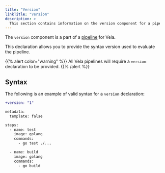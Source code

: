 ```yaml
---
title: "Version"
linkTitle: "Version"
description: >
  This section contains information on the version component for a pipeline.
---
```


The `version` component is a part of a [pipeline](/docs/concepts/pipeline) for Vela.

This declaration allows you to provide the syntax version used to evaluate the pipeline.

{{% alert color="warning" %}}
All Vela pipelines will require a `version` declaration to be provided.
{{% /alert %}}

## Syntax

The following is an example of valid syntax for a `version` declaration:

```diff
+version: "1"

metadata:
  template: false

steps:
  - name: test
    image: golang
    commands:
      - go test ./...

  - name: build
    image: golang
    commands:
      - go build
```
